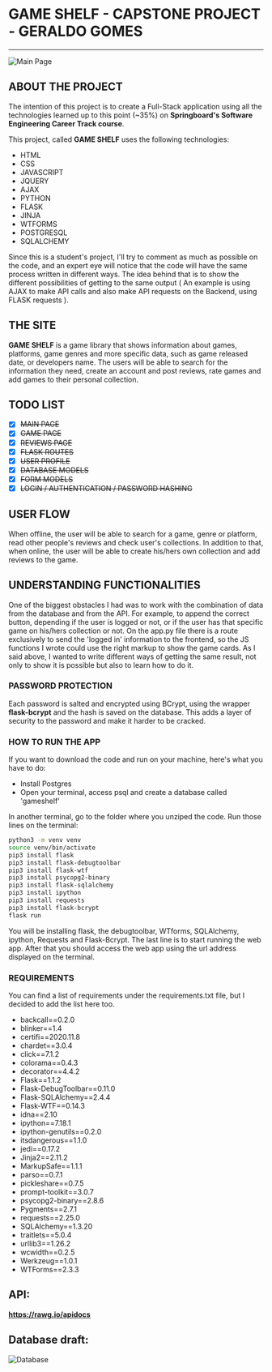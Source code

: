 # GAME SHELF - CAPSTONE PROJECT - GERALDO GOMES
---
![Main Page](https://github.com/ggomesneto/capstone1/blob/main/Game%20Shelf.jpeg)

## ABOUT THE PROJECT

The intention of this project is to create a Full-Stack application using all the technologies learned up to this point (~35%) on **Springboard's Software Engineering Career Track course**. 

This project, called **GAME SHELF** uses the following technologies:

- HTML
- CSS
- JAVASCRIPT
- JQUERY
- AJAX
- PYTHON 
- FLASK
- JINJA
- WTFORMS
- POSTGRESQL
- SQLALCHEMY

Since this is a student's project, I'll try to comment as much as possible on the code, and an expert eye will notice that the code will have the same process written in different ways. The idea behind that is to show the different possibilities of getting to the same output ( An example is using AJAX to make API calls and also make API requests on the Backend, using FLASK requests ).

## THE SITE

**GAME SHELF** is a game library that shows information about games, platforms, game genres and more specific data, such as game released date, or developers name. The users will be able to search for the information they need, create an account and post reviews, rate games and add games to their personal collection.

## TODO LIST

- [x] ~~MAIN PAGE~~
- [x] ~~GAME PAGE~~
- [x] ~~REVIEWS PAGE~~
- [x] ~~FLASK ROUTES~~
- [x] ~~USER PROFILE~~
- [x] ~~DATABASE MODELS~~
- [x] ~~FORM MODELS~~
- [x] ~~LOGIN / AUTHENTICATION / PASSWORD HASHING~~

## USER FLOW

When offline, the user will be able to search for a game, genre or platform, read other people's reviews and check user's collections.
In addition to that, when online, the user will be able to create his/hers own collection and add reviews to the game.

## UNDERSTANDING FUNCTIONALITIES

One of the biggest obstacles I had was to work with the combination of data from the database and from the API. For example, to append the correct button, depending if the user is logged or not, or if the user has that specific game on his/hers collection or not. On the app.py file there is a route exclusively to send the 'logged in' information to the frontend, so the JS functions I wrote could use the right markup to show the game cards. As I said above, I wanted to write different ways of getting the same result, not only to show it is possible but also to learn how to do it.

### PASSWORD PROTECTION

Each password is salted and encrypted using BCrypt, using the wrapper **flask-bcrypt** and the hash is saved on the database. This adds a layer of security to the password and make it harder to be cracked.

### HOW TO RUN THE APP

If you want to download the code and run on your machine, here's what you have to do:
- Install Postgres
- Open your terminal, access psql and create a database called 'gameshelf'

In another terminal, go to the folder where you unziped the code. Run those lines on the terminal:

```bash
python3 -m venv venv             
source venv/bin/activate          
pip3 install flask                
pip3 install flask-debugtoolbar
pip3 install flask-wtf
pip3 install psycopg2-binary
pip3 install flask-sqlalchemy
pip3 install ipython
pip3 install requests
pip3 install flask-bcrypt
flask run
```

You will be installing flask, the debugtoolbar, WTforms, SQLAlchemy, ipython, Requests and Flask-Bcrypt.
The last line is to start running the web app. After that you should access the web app using the url address displayed on the terminal.

### REQUIREMENTS

You can find a list of requirements under the requirements.txt file, but I decided to add the list here too.

- backcall==0.2.0
- blinker==1.4
- certifi==2020.11.8
- chardet==3.0.4
- click==7.1.2
- colorama==0.4.3
- decorator==4.4.2
- Flask==1.1.2
- Flask-DebugToolbar==0.11.0
- Flask-SQLAlchemy==2.4.4
- Flask-WTF==0.14.3
- idna==2.10
- ipython==7.18.1
- ipython-genutils==0.2.0
- itsdangerous==1.1.0
- jedi==0.17.2
- Jinja2==2.11.2
- MarkupSafe==1.1.1
- parso==0.7.1
- pickleshare==0.7.5
- prompt-toolkit==3.0.7
- psycopg2-binary==2.8.6
- Pygments==2.7.1
- requests==2.25.0
- SQLAlchemy==1.3.20
- traitlets==5.0.4
- urllib3==1.26.2
- wcwidth==0.2.5
- Werkzeug==1.0.1
- WTForms==2.3.3

 
## API: 
**https://rawg.io/apidocs**

## Database draft:

![Database](https://github.com/ggomesneto/capstone1/blob/main/database.png)
